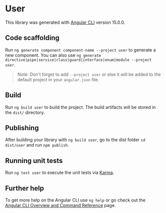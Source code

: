 # User

This library was generated with [Angular CLI](https://github.com/angular/angular-cli) version 15.0.0.

## Code scaffolding

Run `ng generate component component-name --project user` to generate a new component. You can also use `ng generate directive|pipe|service|class|guard|interface|enum|module --project user`.
> Note: Don't forget to add `--project user` or else it will be added to the default project in your `angular.json` file. 

## Build

Run `ng build user` to build the project. The build artifacts will be stored in the `dist/` directory.

## Publishing

After building your library with `ng build user`, go to the dist folder `cd dist/user` and run `npm publish`.

## Running unit tests

Run `ng test user` to execute the unit tests via [Karma](https://karma-runner.github.io).

## Further help

To get more help on the Angular CLI use `ng help` or go check out the [Angular CLI Overview and Command Reference](https://angular.io/cli) page.
